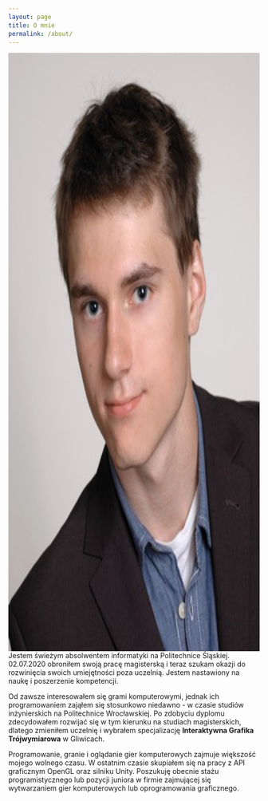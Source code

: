 ```yaml
---
layout: page
title: O mnie
permalink: /about/
---
```

<img align="right" src="https://raw.githubusercontent.com/jacekbla/jacekbla.github.io/master/assets/img/pages/about/ja.jpg" style="display:inline; height: 30vh;">
Jestem świeżym absolwentem informatyki na Politechnice Śląskiej. 02.07.2020 obroniłem swoją pracę magisterską i teraz szukam okazji do rozwinięcia swoich umiejętności poza uczelnią. Jestem nastawiony na naukę i poszerzenie kompetencji.

Od zawsze interesowałem się grami komputerowymi, jednak ich programowaniem zająłem się stosunkowo niedawno - w czasie studiów inżynierskich na Politechnice Wrocławskiej. Po zdobyciu dyplomu zdecydowałem rozwijać się w tym kierunku na studiach magisterskich, dlatego zmieniłem uczelnię i wybrałem specjalizację **Interaktywna Grafika Trójwymiarowa** w Gliwicach.

Programowanie, granie i oglądanie gier komputerowych zajmuje większość mojego wolnego czasu. W ostatnim czasie skupiałem się na pracy z API graficznym OpenGL oraz silniku Unity. Poszukuję obecnie stażu programistycznego lub pozycji juniora w firmie zajmującej się wytwarzaniem gier komputerowych lub oprogramowania graficznego.